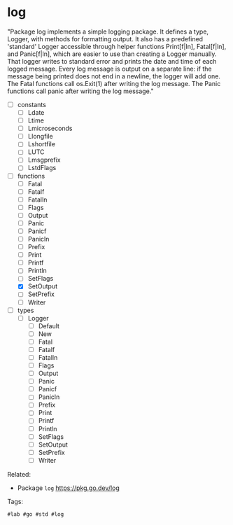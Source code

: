 # log

"Package log implements a simple logging package. It defines a type,
Logger, with methods for formatting output. It also has a predefined
'standard' Logger accessible through helper functions Print[f|ln],
Fatal[f|ln], and Panic[f|ln], which are easier to use than creating a
Logger manually. That logger writes to standard error and prints the date
and time of each logged message. Every log message is output on a
separate line: if the message being printed does not end in a newline,
the logger will add one. The Fatal functions call os.Exit(1) after
writing the log message. The Panic functions call panic after writing the
log message."

* [ ] constants
	* [ ] Ldate
	* [ ] Ltime
	* [ ] Lmicroseconds
	* [ ] Llongfile
	* [ ] Lshortfile
	* [ ] LUTC
	* [ ] Lmsgprefix
	* [ ] LstdFlags
* [ ] functions
	* [ ] Fatal
	* [ ] Fatalf
	* [ ] Fatalln
	* [ ] Flags
	* [ ] Output
	* [ ] Panic
	* [ ] Panicf
	* [ ] Panicln
	* [ ] Prefix
	* [ ] Print
	* [ ] Printf
	* [ ] Println
	* [ ] SetFlags
	* [X] SetOutput
	* [ ] SetPrefix
	* [ ] Writer
* [ ] types
	* [ ] Logger
		* [ ] Default
		* [ ] New
		* [ ] Fatal
		* [ ] Fatalf
		* [ ] Fatalln
		* [ ] Flags
		* [ ] Output
		* [ ] Panic
		* [ ] Panicf
		* [ ] Panicln
		* [ ] Prefix
		* [ ] Print
		* [ ] Printf
		* [ ] Println
		* [ ] SetFlags
		* [ ] SetOutput
		* [ ] SetPrefix
		* [ ] Writer

Related:

* Package `log`
	<https://pkg.go.dev/log>

Tags:

	#lab #go #std #log

